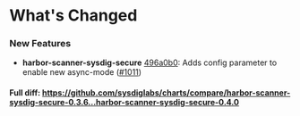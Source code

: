 # What's Changed

### New Features
- **harbor-scanner-sysdig-secure** [496a0b0](https://github.com/sysdiglabs/charts/commit/496a0b02f7d7cb024aad3cdd4b994e698eb679c8): Adds config parameter to enable new async-mode ([#1011](https://github.com/sysdiglabs/charts/issues/1011))

#### Full diff: https://github.com/sysdiglabs/charts/compare/harbor-scanner-sysdig-secure-0.3.6...harbor-scanner-sysdig-secure-0.4.0
